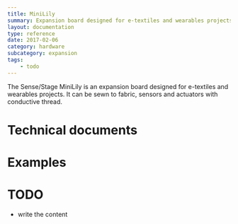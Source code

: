 ```yaml
---
title: MiniLily
summary: Expansion board designed for e-textiles and wearables projects. It can be sewn to fabric, sensors and actuators with conductive thread. 
layout: documentation
type: reference
date: 2017-02-06
category: hardware
subcategory: expansion
tags:
    - todo
---
```


The Sense/Stage MiniLily is an expansion board designed for e-textiles and wearables projects. It can be sewn to fabric, sensors and actuators with conductive thread.




# Technical documents




# Examples


# TODO

- write the content
